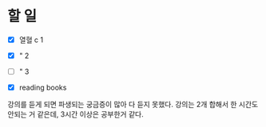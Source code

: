 # 할 일

- [x] 열혈 c 1
- [x] " 2
- [ ] " 3
- [x] reading books


강의를 듣게 되면 파생되는 궁금증이 많아 다 듣지 못했다.
강의는 2개 합해서 한 시간도 안되는 거 같은데, 3시간 이상은 공부한거 같다.